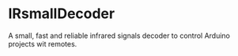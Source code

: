 # IRsmallDecoder
A small, fast and reliable infrared signals decoder to control Arduino projects wit remotes.
